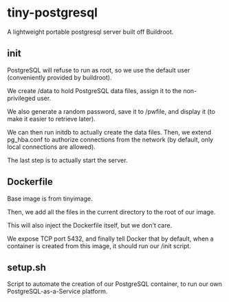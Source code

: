 tiny-postgresql
==============

A lightweight portable postgresql server built off Buildroot.

init
------

PostgreSQL will refuse to run as root, so we use the default user (conveniently provided by buildroot). 

We create /data to hold PostgreSQL data files, assign it to the non-privileged user. 

We also generate a random password, save it to /pwfile, and display it (to make it easier to retrieve later). 

We can then run initdb to actually create the data files. Then, we extend pg_hba.conf to authorize connections from the network (by default, only local connections are allowed). 

The last step is to actually start the server.

Dockerfile
---------

Base image is from tinyimage.

Then, we add all the files in the current directory to the root of our image. 

This will also inject the Dockerfile itself, but we don’t care. 

We expose TCP port 5432, and finally tell Docker that by default, when a container is created from this image, it should run our /init script. 

setup.sh
--------

Script to automate the creation of our PostgreSQL container, to run our own PostgreSQL-as-a-Service platform.

